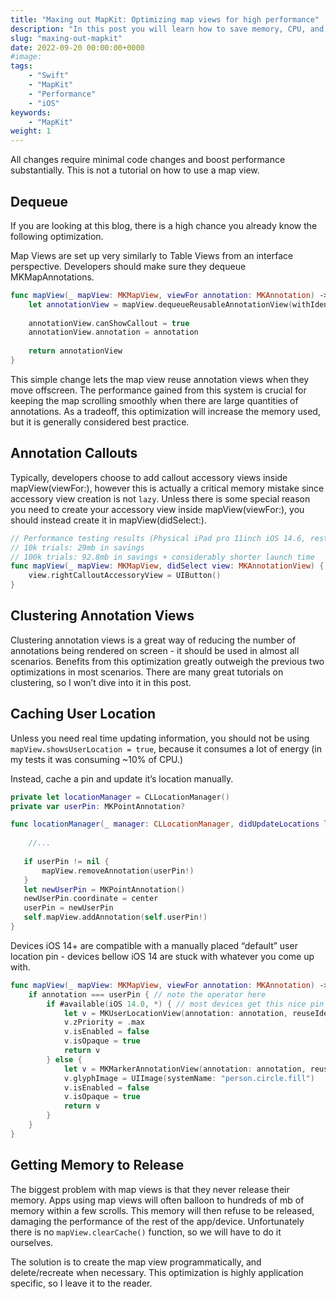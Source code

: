 ```yaml
---
title: "Maxing out MapKit: Optimizing map views for high performance"
description: "In this post you will learn how to save memory, CPU, and battery in iOS applications containing a map view."
slug: "maxing-out-mapkit"
date: 2022-09-20 00:00:00+0000
#image:
tags:
    - "Swift"
    - "MapKit"
    - "Performance"
    - "iOS"
keywords:
    - "MapKit"
weight: 1
---
```


All changes require minimal code changes and boost performance substantially. This is not a tutorial on how to use a map view.

## Dequeue

If you are looking at this blog, there is a high chance you already know the following optimization.

Map Views are set up very similarly to Table Views from an interface perspective. Developers should make sure they dequeue MKMapAnnotations.

```swift
func mapView(_ mapView: MKMapView, viewFor annotation: MKAnnotation) -> MKAnnotationView? {
    let annotationView = mapView.dequeueReusableAnnotationView(withIdentifier: nil, for: annotation) // <- important
    
    annotationView.canShowCallout = true
    annotationView.annotation = annotation
     
    return annotationView
}
```

This simple change lets the map view reuse annotation views when they move offscreen. The performance gained from this system is crucial for keeping the map scrolling smoothly when there are large quantities of annotations. As a tradeoff, this optimization will increase the memory used, but it is generally considered best practice.

## Annotation Callouts

Typically, developers choose to add callout accessory views inside mapView(viewFor:), however this is actually a critical memory mistake since accessory view creation is not `lazy`. Unless there is some special reason you need to create your accessory view inside mapView(viewFor:), you should instead create it in mapView(didSelect:).

```swift
// Performance testing results (Physical iPad pro 11inch iOS 14.6, restarted after each run):
// 10k trials: 29mb in savings
// 100k trials: 92.8mb in savings + considerably shorter launch time
func mapView(_ mapView: MKMapView, didSelect view: MKAnnotationView) {
    view.rightCalloutAccessoryView = UIButton()
}
```

## Clustering Annotation Views

Clustering annotation views is a great way of reducing the number of annotations being rendered on screen - it should be used in almost all scenarios. Benefits from this optimization greatly outweigh the previous two optimizations in most scenarios. There are many great tutorials on clustering, so I won’t dive into it in this post.

## Caching User Location

Unless you need real time updating information, you should not be using `mapView.showsUserLocation = true`, because it consumes a lot of energy (in my tests it was consuming ~10% of CPU.)

Instead, cache a pin and update it’s location manually.

```swift
private let locationManager = CLLocationManager()
private var userPin: MKPointAnnotation?

func locationManager(_ manager: CLLocationManager, didUpdateLocations locations: [CLLocation]) {
	
	//...
    
   if userPin != nil {
       mapView.removeAnnotation(userPin!)
   }
   let newUserPin = MKPointAnnotation()
   newUserPin.coordinate = center
   userPin = newUserPin
   self.mapView.addAnnotation(self.userPin!)
}
```

Devices iOS 14+ are compatible with a manually placed “default” user location pin - devices bellow iOS 14 are stuck with whatever you come up with.

```swift
func mapView(_ mapView: MKMapView, viewFor annotation: MKAnnotation) -> MKAnnotationView? {
    if annotation === userPin { // note the operator here
        if #available(iOS 14.0, *) { // most devices get this nice pin
            let v = MKUserLocationView(annotation: annotation, reuseIdentifier: "upin")
            v.zPriority = .max
            v.isEnabled = false
            v.isOpaque = true
            return v
        } else {
            let v = MKMarkerAnnotationView(annotation: annotation, reuseIdentifier: "upin")
            v.glyphImage = UIImage(systemName: "person.circle.fill")
            v.isEnabled = false
            v.isOpaque = true
            return v
        }
    }
}
```

## Getting Memory to Release

The biggest problem with map views is that they never release their memory. Apps using map views will often balloon to hundreds of mb of memory within a few scrolls. This memory will then refuse to be released, damaging the performance of the rest of the app/device. Unfortunately there is no `mapView.clearCache()` function, so we will have to do it ourselves.

The solution is to create the map view programmatically, and delete/recreate when necessary. This optimization is highly application specific, so I leave it to the reader.